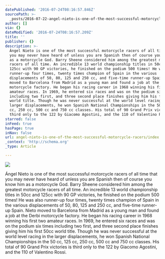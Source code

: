 ```yaml
---
datePublished: '2016-07-24T08:16:57.846Z'
sourcePath: >-
  _posts/2016-07-22-angel-nieto-is-one-of-the-most-successful-motorcycle-racers.md
author: []
via: {}
dateModified: '2016-07-24T08:16:57.209Z'
title: ''
publisher: {}
description: >-
  Ángel Nieto is one of the most successful motorcycle racers of all time that
  you may never have heard of unless you are Spanish then of course you know him
  as a motorcycle God. Barry Sheene considered him among the greatest motorcycle
  racers of all time. An incredible 13 world championship titles in 50cc and
  125cc with 90 GP victories, he finished on the podium 500 times! He was also
  runner-up four times, twenty times champion of Spain in the various
  displacements of 50, 80, 125 and 250 cc, and five-time runner-up Spain. Nieto
  moved to Barcelona from Madrid as a young man and found a job at the Derbi
  motorcycle factory. He began his racing career in 1968 winning his first two
  amateur races. In 1969, he entered six races and was on the podium six times
  including two first, and three second place finishes giving him his first 50cc
  world title. Though he was never successful at the world level racing in the
  larger displacements, he won Spanish National Championships in the 50 cc, 125
  cc, 250 cc, 500 cc and 750 cc classes. His total of 90 Grand Prix victories is
  third only to the 122 by Giacomo Agostini, and the 110 of Valentino Rossi.
starred: false
inFeed: true
hasPage: true
inNav: false
url: angel-nieto-is-one-of-the-most-successful-motorcycle-racers/index.html
_context: 'http://schema.org'
_type: Article

---
```

![](https://the-grid-user-content.s3-us-west-2.amazonaws.com/85af13a2-db6e-44d1-ab9c-ebf9ee92eb6a.jpg)

Ángel Nieto is one of the most successful motorcycle racers of all time that you may never have heard of unless you are Spanish then of course you know him as a motorcycle God. Barry Sheene considered him among the greatest motorcycle racers of all time. An incredible 13 world championship titles in 50cc and 125cc with 90 GP victories, he finished on the podium 500 times! He was also runner-up four times, twenty times champion of Spain in the various displacements of 50, 80, 125 and 250 cc, and five-time runner-up Spain. Nieto moved to Barcelona from Madrid as a young man and found a job at the Derbi motorcycle factory. He began his racing career in 1968 winning his first two amateur races. In 1969, he entered six races and was on the podium six times including two first, and three second place finishes giving him his first 50cc world title. Though he was never successful at the world level racing in the larger displacements, he won Spanish National Championships in the 50 cc, 125 cc, 250 cc, 500 cc and 750 cc classes. His total of 90 Grand Prix victories is third only to the 122 by Giacomo Agostini, and the 110 of Valentino Rossi.